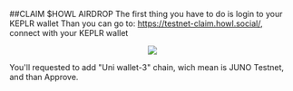 ##CLAIM $HOWL AIRDROP
The first thing you have to do is login to your KEPLR wallet
Than you can go to: https://testnet-claim.howl.social/, connect with your KEPLR wallet
<p align="center">
  <img height="auto" height="auto" src="https://i.postimg.cc/vc3JGsbS/Screenshot-21.png">
</p>
You'll requested to add "Uni wallet-3" chain, wich mean is JUNO Testnet, and than Approve.

